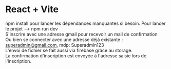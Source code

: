 # React + Vite


npm install pour lancer les dépendances manquantes si besoin.
Pour lancer le projet --> npm run dev  
S'inscrire avec une adresse gmail pour recevoir un mail de confirmation  
Ou bien se connecter avec une adresse déjà existante : superadmin@gmail.com, mdp: Superadmin123  
L'envoi de fichier se fait aussi via firebase grâce au storage.  
La confirmation d'inscription est envoyée à l'adresse saisie lors de l'inscription.  

 
